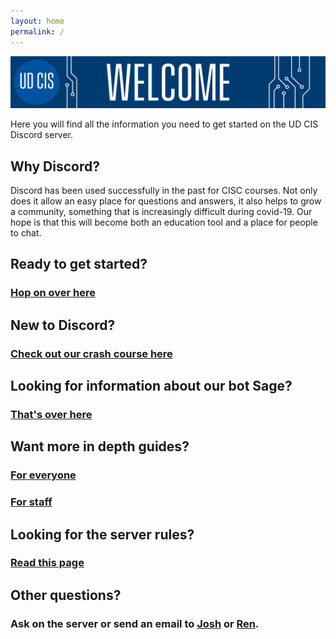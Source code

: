```yaml
---
layout: home
permalink: /
---
```

<link rel="icon" href="/favicon.ico" type="image/x-icon" />

![Welcome](/welcome.png "Welcome")

Here you will find all the information you need to get started on the UD CIS Discord server.

## Why Discord?
Discord has been used successfully in the past for CISC courses. Not only does it allow an easy place for questions
and answers, it also helps to grow a community, something that is increasingly difficult during covid-19. Our
hope is that this will become both an education tool and a place for people to chat.

## Ready to get started?
### [Hop on over here](/getting_started/)

## New to Discord?
### [Check out our crash course here](/crash_course/)

## Looking for information about our bot Sage?
### [That's over here](/sage_info/)

## Want more in depth guides?
### [For everyone](/pages/)
### [For staff](/staff_pages/)

## Looking for the server rules?
### [Read this page](/rules/)

## Other questions?
### Ask on the server or send an email to [Josh](mailto:joshlyon@udel.edu) or [Ren](mailto:briross@udel.edu).